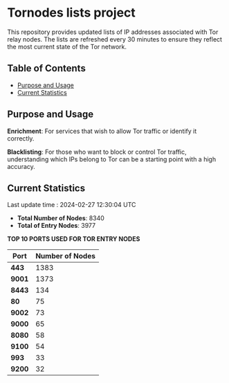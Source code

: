 # Tornodes lists project

This repository provides updated lists of IP addresses associated with Tor relay nodes. The lists are refreshed every 30 minutes to ensure they reflect the most current state of the Tor network.

## Table of Contents

- [Purpose and Usage](#purpose-and-usage)
- [Current Statistics](#current-statistics)


## Purpose and Usage

**Enrichment**: For services that wish to allow Tor traffic or identify it correctly.

**Blacklisting**: For those who want to block or control Tor traffic, understanding which IPs belong to Tor can be a starting point with a high accuracy.

## Current Statistics

Last update time : 2024-02-27 12:30:04 UTC

- **Total Number of Nodes**: 8340
- **Total of Entry Nodes**: 3977

**TOP 10 PORTS USED FOR TOR ENTRY NODES**

| **Port** | **Number of Nodes** |
|------|-----------------|
| **443**   | 1383  |
| **9001**   | 1373  |
| **8443**   | 134  |
| **80**   | 75  |
| **9002**   | 73  |
| **9000**   | 65  |
| **8080**   | 58  |
| **9100**   | 54  |
| **993**   | 33  |
| **9200**   | 32  |


